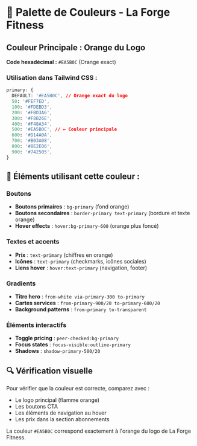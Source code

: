 # 🎨 Palette de Couleurs - La Forge Fitness

## Couleur Principale : Orange du Logo

**Code hexadécimal :** `#EA5B0C` (Orange exact)

### Utilisation dans Tailwind CSS :
```css
primary: {
  DEFAULT: '#EA5B0C', // Orange exact du logo
  50: '#FEF7ED',
  100: '#FDEBD3', 
  200: '#FBD3A6',
  300: '#F8B26E',
  400: '#F48A34',
  500: '#EA5B0C', // ← Couleur principale
  600: '#D14A0A',
  700: '#B03A08',
  800: '#8E2E06',
  900: '#742505',
}
```

## 🎯 Éléments utilisant cette couleur :

### Boutons
- **Boutons primaires** : `bg-primary` (fond orange)
- **Boutons secondaires** : `border-primary text-primary` (bordure et texte orange)
- **Hover effects** : `hover:bg-primary-600` (orange plus foncé)

### Textes et accents
- **Prix** : `text-primary` (chiffres en orange)
- **Icônes** : `text-primary` (checkmarks, icônes sociales)
- **Liens hover** : `hover:text-primary` (navigation, footer)

### Gradients
- **Titre hero** : `from-white via-primary-300 to-primary`
- **Cartes services** : `from-primary-900/20 to-primary-600/20`
- **Background patterns** : `from-primary to-transparent`

### Éléments interactifs
- **Toggle pricing** : `peer-checked:bg-primary`
- **Focus states** : `focus-visible:outline-primary`
- **Shadows** : `shadow-primary-500/20`

## 🔍 Vérification visuelle

Pour vérifier que la couleur est correcte, comparez avec :
- Le logo principal (flamme orange)
- Les boutons CTA
- Les éléments de navigation au hover
- Les prix dans la section abonnements

La couleur `#EA5B0C` correspond exactement à l'orange du logo de La Forge Fitness. 
